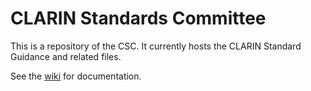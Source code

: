 # CLARIN Standards Committee

This is a repository of the CSC. It currently hosts the CLARIN Standard Guidance and related files.

See the [wiki](https://github.com/clarin-eric/standards/wiki) for documentation.
